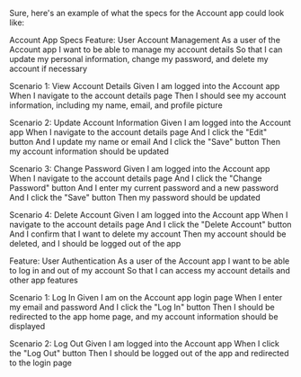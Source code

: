 Sure, here's an example of what the specs for the Account app could look like:

Account App Specs
Feature: User Account Management
As a user of the Account app
I want to be able to manage my account details
So that I can update my personal information, change my password, and delete my account if necessary

Scenario 1: View Account Details
Given I am logged into the Account app
When I navigate to the account details page
Then I should see my account information, including my name, email, and profile picture

Scenario 2: Update Account Information
Given I am logged into the Account app
When I navigate to the account details page
And I click the "Edit" button
And I update my name or email
And I click the "Save" button
Then my account information should be updated

Scenario 3: Change Password
Given I am logged into the Account app
When I navigate to the account details page
And I click the "Change Password" button
And I enter my current password and a new password
And I click the "Save" button
Then my password should be updated

Scenario 4: Delete Account
Given I am logged into the Account app
When I navigate to the account details page
And I click the "Delete Account" button
And I confirm that I want to delete my account
Then my account should be deleted, and I should be logged out of the app

Feature: User Authentication
As a user of the Account app
I want to be able to log in and out of my account
So that I can access my account details and other app features

Scenario 1: Log In
Given I am on the Account app login page
When I enter my email and password
And I click the "Log In" button
Then I should be redirected to the app home page, and my account information should be displayed

Scenario 2: Log Out
Given I am logged into the Account app
When I click the "Log Out" button
Then I should be logged out of the app and redirected to the login page
